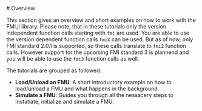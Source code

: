 <a name="Tutorial">
# Overview
<a>

This section gives an overview and short examples on how to work with the FMI.jl library. Please note, that in these tutorials only the version independent function calls starting with ```fmi``` are used. You are able to use the version dependent function calls ```fmiX``` can be used. But as of now, only FMI standard 2.0.1 is supported, so these calls translate to ```fmi2``` function calls. However support for the upcoming FMI standard 3 is plannend and you will be able to use the ```fmi3``` function calls as well.

The tutorials are grouped as followed:

- __Load/Unload an FMU__: A short introductory example on how to load/unload a FMU and what happens in the background.
- __Simulate a FMU__: Guides you through all the nessacery steps to instatiate, initialize and simulate a FMU.
